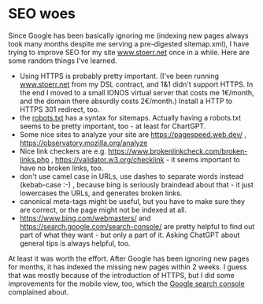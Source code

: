 # SEO woes

Since Google has been basically ignoring me (indexing new pages always took many months despite me serving a
pre-digested sitemap.xml), I have trying to improve SEO for my site www.stoerr.net once in a while. Here are some random
things I've learned.

- Using HTTPS is probably pretty important. (I've been running www.stoerr.net from my DSL contract, and 1&1 didn't
  support HTTPS. In the end I moved to a small IONOS virtual server that costs me 1€/month, and the domain there
  absurdly costs 2€/month.) Install a HTTP to HTTPS 301 redirect, too.
- the [robots.txt](https://www.stoerr.net/robots.txt) has a syntax for sitemaps. Actually having a robots.txt seems to
  be pretty
  important, too - at least for ChartGPT.
- Some nice sites to analyze your site are https://pagespeed.web.dev/ , https://observatory.mozilla.org/analyze
- Nice link checkers are e.g. https://www.brokenlinkcheck.com/broken-links.php , https://validator.w3.org/checklink - it
  seems important to have no broken links, too.
- don't use camel case in URLs, use dashes to separate words instead (kebab-case :-) , because bing is seriously
  braindead about that - it just lowercases the URLs, and generates broken links.
- canonical meta-tags might be useful, but you have to make sure they are correct, or the page might not be indexed at
  all.
- https://www.bing.com/webmasters/ and https://search.google.com/search-console/ are pretty helpful to find out part of
  what they want - but only a part of it. Asking ChatGPT about general tips is always helpful, too.

At least it was worth the effort. After Google has been ignoring new pages for months, it has indexed the missing new
pages within 2 weeks. I guess that was mostly because of the introduction of HTTPS, but I did some improvements for the
mobile view, too, which the [Google search console](https://search.google.com/search-console/) complained about.

